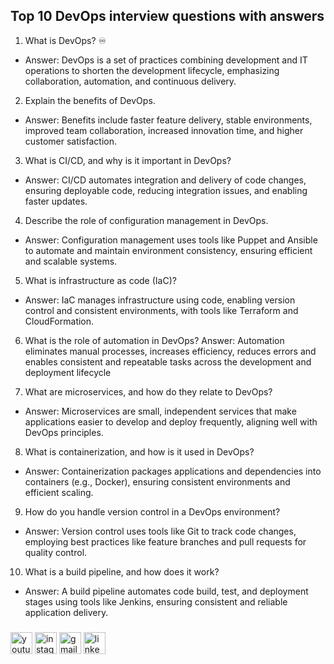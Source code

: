 <h2 align="left">Top 10 DevOps interview questions with answers</h2>



1. What is DevOps? ♾️
- Answer: DevOps is a set of practices combining development and IT operations to shorten the development lifecycle, emphasizing collaboration, automation, and continuous delivery.

2. Explain the benefits of DevOps.
- Answer: Benefits include faster feature delivery, stable environments, improved team collaboration, increased innovation time, and higher customer satisfaction.

3. What is CI/CD, and why is it important in DevOps?
- Answer: CI/CD automates integration and delivery of code changes, ensuring deployable code, reducing integration issues, and enabling faster updates.

4. Describe the role of configuration management in DevOps.
- Answer: Configuration management uses tools like Puppet and Ansible to automate and maintain environment consistency, ensuring efficient and scalable systems.

5. What is infrastructure as code (IaC)?
- Answer: IaC manages infrastructure using code, enabling version control and consistent environments, with tools like Terraform and CloudFormation.

6. What is the role of automation in DevOps?
Answer: Automation eliminates manual processes, increases efficiency, reduces errors and enables consistent and repeatable tasks across the development and deployment lifecycle

7. What are microservices, and how do they relate to DevOps?
- Answer: Microservices are small, independent services that make applications easier to develop and deploy frequently, aligning well with DevOps principles.

8. What is containerization, and how is it used in DevOps?
- Answer: Containerization packages applications and dependencies into containers (e.g., Docker), ensuring consistent environments and efficient scaling.

9. How do you handle version control in a DevOps environment?
- Answer: Version control uses tools like Git to track code changes, employing best practices like feature branches and pull requests for quality control.

10. What is a build pipeline, and how does it work?
- Answer: A build pipeline automates code build, test, and deployment stages using tools like Jenkins, ensuring consistent and reliable application delivery.


###

<div align="left">
  <a href="https://www.youtube.com/@Techwithpatil."><img src="https://img.shields.io/static/v1?message=Youtube&logo=youtube&label=&color=FF0000&logoColor=white&labelColor=&style=for-the-badge" height="35" alt="youtube logo"  /></a>
  <a href="https://www.instagram.com/techwithpatil"><img src="https://img.shields.io/static/v1?message=Instagram&logo=instagram&label=&color=E4405F&logoColor=white&labelColor=&style=for-the-badge" height="35" alt="instagram logo"  /></a>
  <a href="mailto:YOUR_EMAIL_ADDRESS"><img src="https://img.shields.io/static/v1?message=Gmail&logo=gmail&label=&color=D14836&logoColor=white&labelColor=&style=for-the-badge" height="35" alt="gmail logo"  /></a>
  <a href="https://www.linkedin.com/in/tech-with-patil-781b11289/"><img src="https://img.shields.io/static/v1?message=LinkedIn&logo=linkedin&label=&color=0077B5&logoColor=white&labelColor=&style=for-the-badge" height="35" alt="linkedin logo"  /></a>
</div>

###
